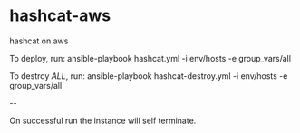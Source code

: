 # hashcat-aws
hashcat on aws

To deploy, run:
ansible-playbook hashcat.yml -i env/hosts -e group_vars/all 

To destroy *ALL*, run:
ansible-playbook hashcat-destroy.yml -i env/hosts -e group_vars/all

--

On successful run the instance will self terminate.
